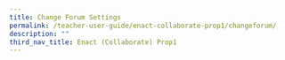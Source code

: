 ```yaml
---
title: Change Forum Settings
permalink: /teacher-user-guide/enact-collaborate-prop1/changeforum/
description: ""
third_nav_title: Enact (Collaborate) Prop1
---
```


